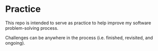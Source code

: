 # Practice
This repo is intended to serve as practice to help improve my software problem-solving process.

Challenges can be anywhere in the process (i.e. finished, revisited, and ongoing).

